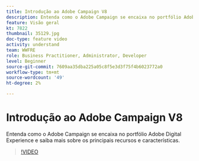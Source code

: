 ```yaml
---
title: Introdução ao Adobe Campaign V8
description: Entenda como o Adobe Campaign se encaixa no portfólio Adobe Digital Experience e saiba mais sobre os principais recursos e características.
feature: Visão geral
kt: 7822
thumbnail: 35129.jpg
doc-type: feature video
activity: understand
team: WWFRE
role: Business Practitioner, Administrator, Developer
level: Beginner
source-git-commit: 7609aa35dba225a05c8f5e3d3f75f4b6023772a0
workflow-type: tm+mt
source-wordcount: '49'
ht-degree: 2%

---
```



# Introdução ao Adobe Campaign V8

Entenda como o Adobe Campaign se encaixa no portfólio Adobe Digital Experience e saiba mais sobre os principais recursos e características.

>[!VIDEO](https://video.tv.adobe.com/v/35129?quality=12)
